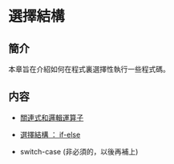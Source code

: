 # 選擇結構

## 簡介
本章旨在介紹如何在程式裏選擇性執行一些程式碼。

## 内容

- [關連式和邏輯運算子](
    https://docs.google.com/presentation/d/1G5rtzw7oWma6QjuHnhCL8phuwK60G_dhHIMOlirfAM0/edit
    "Google Slides"
    )

- [選擇結構 ： if-else](
    https://docs.google.com/presentation/d/1q1z4zVXQHrYKyOaxAuOgWKj_zIsngjwinXY4N93QM5Y/edit
    )


- switch-case (非必須的，以後再補上)